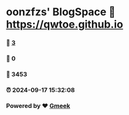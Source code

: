# oonzfzs' BlogSpace :link: https://qwtoe.github.io 
### :page_facing_up: [3](https://qwtoe.github.io/tag.html) 
### :speech_balloon: 0 
### :hibiscus: 3453 
### :alarm_clock: 2024-09-17 15:32:08 
### Powered by :heart: [Gmeek](https://github.com/Meekdai/Gmeek)
